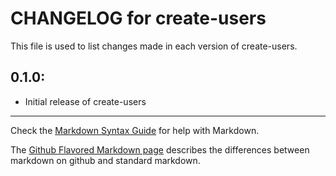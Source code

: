 # CHANGELOG for create-users

This file is used to list changes made in each version of create-users.

## 0.1.0:

* Initial release of create-users

- - -
Check the [Markdown Syntax Guide](http://daringfireball.net/projects/markdown/syntax) for help with Markdown.

The [Github Flavored Markdown page](http://github.github.com/github-flavored-markdown/) describes the differences between markdown on github and standard markdown.
